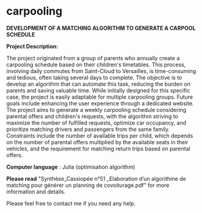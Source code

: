 # carpooling

**DEVELOPMENT OF A MATCHING ALGORITHM TO GENERATE A CARPOOL SCHEDULE**


**Project Description:**

The project originated from a group of parents who annually create a carpooling schedule based on their children's timetables. This process, involving daily commutes from Saint-Cloud to Versailles, is time-consuming and tedious, often taking several days to complete. The objective is to develop an algorithm that can automate this task, reducing the burden on parents and saving valuable time. While initially designed for this specific case, the project is easily adaptable for multiple carpooling groups. Future goals include enhancing the user experience through a dedicated website. The project aims to generate a weekly carpooling schedule considering parental offers and children's requests, with the algorithm striving to maximize the number of fulfilled requests, optimize car occupancy, and prioritize matching drivers and passengers from the same family. Constraints include the number of available trips per child, which depends on the number of parental offers multiplied by the available seats in their vehicles, and the requirement for matching return trips based on parental offers.


**Computer language** : Julia (optimisation algorithm)

**Please read** "Synthèse_Cassiopée n°51 _Elaboration d’un algorithme de matching pour générer un planning de covoiturage.pdf" for more information and details.

Please feel free to contact me if you need any help.

